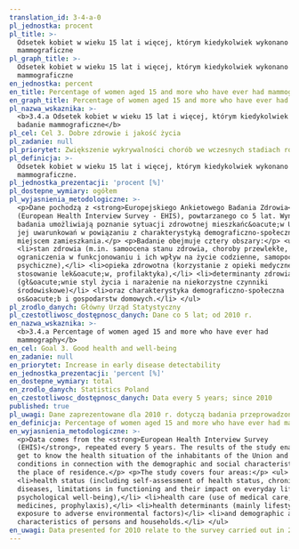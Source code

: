 ```yaml
---
translation_id: 3-4-a-0
pl_jednostka: procent
pl_title: >-
  Odsetek kobiet w wieku 15 lat i więcej, którym kiedykolwiek wykonano badanie
  mammograficzne
pl_graph_title: >-
  Odsetek kobiet w wieku 15 lat i więcej, którym kiedykolwiek wykonano badanie
  mammograficzne
en_jednostka: percent
en_title: Percentage of women aged 15 and more who have ever had mammography
en_graph_title: Percentage of women aged 15 and more who have ever had mammography
pl_nazwa_wskaznika: >-
  <b>3.4.a Odsetek kobiet w wieku 15 lat i więcej, którym kiedykolwiek wykonano
  badanie mammograficzne</b>
pl_cel: Cel 3. Dobre zdrowie i jakość życia
pl_zadanie: null
pl_priorytet: Zwiększenie wykrywalności chorób we wczesnych stadiach rozwojowych
pl_definicja: >-
  Odsetek kobiet w wieku 15 lat i więcej, którym kiedykolwiek wykonano badanie
  mammograficzne.
pl_jednostka_prezentacji: 'procent [%]'
pl_dostepne_wymiary: ogółem
pl_wyjasnienia_metodologiczne: >-
  <p>Dane pochodzą z <strong>Europejskiego Ankietowego Badania Zdrowia</strong>
  (European Health Interview Survey - EHIS), powtarzanego co 5 lat. Wyniki
  badania umożliwiają poznanie sytuacji zdrowotnej mieszkańc&oacute;w Unii oraz
  jej uwarunkowań w powiązaniu z charakterystyką demograficzno-społeczną oraz
  miejscem zamieszkania.</p> <p>Badanie obejmuje cztery obszary:</p> <ul>
  <li>stan zdrowia (m.in. samoocena stanu zdrowia, choroby przewlekłe,
  ograniczenia w funkcjonowaniu i ich wpływ na życie codzienne, samopoczucie
  psychiczne),</li> <li>opieka zdrowotna (korzystanie z opieki medycznej,
  stosowanie lek&oacute;w, profilaktyka),</li> <li>determinanty zdrowia
  (gł&oacute;wnie styl życia i narażenie na niekorzystne czynniki
  środowiskowe)</li> <li>oraz charakterystyka demograficzno-społeczna
  os&oacute;b i gospodarstw domowych.</li> </ul>
pl_zrodlo_danych: Główny Urząd Statystyczny
pl_czestotliwosc_dostępnosc_danych: Dane co 5 lat; od 2010 r.
en_nazwa_wskaznika: >-
  <b>3.4.a Percentage of women aged 15 and more who have ever had
  mammography</b>
en_cel: Goal 3. Good health and well-being
en_zadanie: null
en_priorytet: Increase in early disease detectability
en_jednostka_prezentacji: 'percent [%]'
en_dostepne_wymiary: total
en_zrodlo_danych: Statistics Poland
en_czestotliwosc_dostępnosc_danych: Data every 5 years; since 2010
published: true
pl_uwagi: Dane zaprezentowane dla 2010 r. dotyczą badania przeprowadzonego w 2009 r.
en_definicja: Percentage of women aged 15 and more who have ever had mammography.
en_wyjasnienia_metodologiczne: >-
  <p>Data comes from the <strong>European Health Interview Survey
  (EHIS)</strong>, repeated every 5 years. The results of the study enable to
  get to know the health situation of the inhabitants of the Union and its
  conditions in connection with the demographic and social characteristics and
  the place of residence.</p> <p>The study covers four areas:</p> <ul>
  <li>health status (including self-assessment of health status, chronic
  diseases, limitations in functioning and their impact on everyday life,
  psychological well-being),</li> <li>health care (use of medical care, use of
  medicines, prophylaxis),</li> <li>health determinants (mainly lifestyle and
  exposure to adverse environmental factors)</li> <li>and demographic and social
  characteristics of persons and households.</li> </ul>
en_uwagi: Data presented for 2010 relate to the survey carried out in 2009.
---
```

